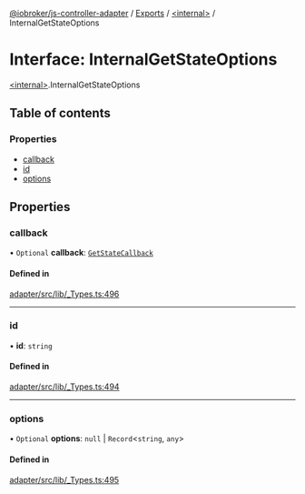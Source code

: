 [@iobroker/js-controller-adapter](../README.md) / [Exports](../modules.md) / [\<internal\>](../modules/internal_.md) / InternalGetStateOptions

# Interface: InternalGetStateOptions

[\<internal\>](../modules/internal_.md).InternalGetStateOptions

## Table of contents

### Properties

- [callback](internal_.InternalGetStateOptions.md#callback)
- [id](internal_.InternalGetStateOptions.md#id)
- [options](internal_.InternalGetStateOptions.md#options)

## Properties

### callback

• `Optional` **callback**: [`GetStateCallback`](../modules/internal_.md#getstatecallback)

#### Defined in

[adapter/src/lib/_Types.ts:496](https://github.com/ioBroker/ioBroker.js-controller/blob/9b71d3242/packages/adapter/src/lib/_Types.ts#L496)

___

### id

• **id**: `string`

#### Defined in

[adapter/src/lib/_Types.ts:494](https://github.com/ioBroker/ioBroker.js-controller/blob/9b71d3242/packages/adapter/src/lib/_Types.ts#L494)

___

### options

• `Optional` **options**: ``null`` \| `Record`\<`string`, `any`\>

#### Defined in

[adapter/src/lib/_Types.ts:495](https://github.com/ioBroker/ioBroker.js-controller/blob/9b71d3242/packages/adapter/src/lib/_Types.ts#L495)
